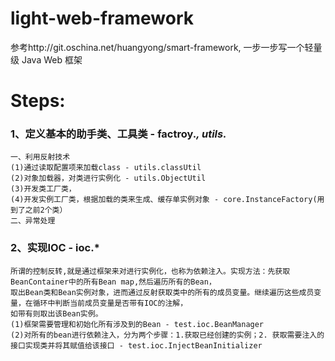 # light-web-framework
参考http://git.oschina.net/huangyong/smart-framework, 一步一步写一个轻量级 Java Web 框架


# Steps:
### 1、定义基本的助手类、工具类 - factroy.*, utils.*
    一、利用反射技术
    (1)通过读取配置项来加载class - utils.classUtil
    (2)对象加载器，对类进行实例化 - utils.ObjectUtil
    (3)开发类工厂类，
    (4)开发实例工厂类，根据加载的类来生成、缓存单实例对象 - core.InstanceFactory(用到了之前2个类）
    二、异常处理

### 2、实现IOC - ioc.*
    所谓的控制反转,就是通过框架来对进行实例化，也称为依赖注入。实现方法：先获取BeanContainer中的所有Bean map,然后遍历所有的Bean，
    取出Bean类和Bean实例对象，进而通过反射获取类中的所有的成员变量。继续遍历这些成员变量，在循环中判断当前成员变量是否带有IOC的注解，
    如带有则取出该Bean实例。
    (1)框架需要管理和初始化所有涉及到的Bean - test.ioc.BeanManager
    (2)对所有的bean进行依赖注入，分为两个步骤：1.获取已经创建的实例；2. 获取需要注入的接口实现类并将其赋值给该接口 - test.ioc.InjectBeanInitializer
